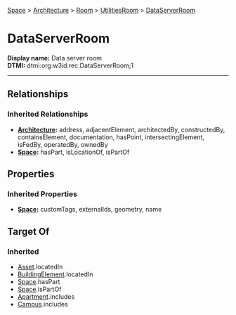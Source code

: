 [Space](../../../Space.md) > [Architecture](../../Architecture.md) > [Room](../Room.md) > [UtilitiesRoom](UtilitiesRoom.md) > [DataServerRoom](#)
# DataServerRoom

**Display name:** Data server room<br />
**DTMI:** dtmi:org:w3id:rec:DataServerRoom;1

---
## Relationships
### Inherited Relationships
* **[Architecture](../../Architecture.md):** address, adjacentElement, architectedBy, constructedBy, containsElement, documentation, hasPoint, intersectingElement, isFedBy, operatedBy, ownedBy
* **[Space](../../../Space.md):** hasPart, isLocationOf, isPartOf
## Properties
### Inherited Properties
* **[Space](../../../Space.md):** customTags, externalIds, geometry, name
## Target Of
### Inherited
* [Asset](../../../../Asset/Asset.md).locatedIn
* [BuildingElement](../../../../BuildingElement/BuildingElement.md).locatedIn
* [Space](../../../Space.md).hasPart
* [Space](../../../Space.md).isPartOf
* [Apartment](../../../../Collection/SpaceCollection/Apartment.md).includes
* [Campus](../../../../Collection/SpaceCollection/Campus.md).includes
